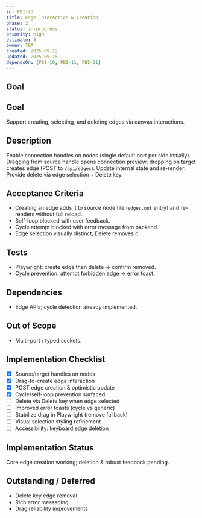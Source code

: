 ```yaml
---
id: PBI-23
title: Edge Interaction & Creation
phase: 2
status: in-progress
priority: high
estimate: 5
owner: TBA
created: 2025-09-12
updated: 2025-09-15
dependsOn: [PBI-10, PBI-11, PBI-21]
---
```


## Goal

Goal
----
Support creating, selecting, and deleting edges via canvas interactions.

Description
-----------
Enable connection handles on nodes (single default port per side initially). Dragging from source handle opens connection preview; dropping on target creates edge (POST to `/api/edges`). Update internal state and re-render. Provide delete via edge selection + Delete key.

Acceptance Criteria
-------------------
- Creating an edge adds it to source node file (`edges.out` entry) and re-renders without full reload.
- Self-loop blocked with user feedback.
- Cycle attempt blocked with error message from backend.
- Edge selection visually distinct; Delete removes it.

Tests
-----
- Playwright: create edge then delete → confirm removed.
- Cycle prevention: attempt forbidden edge → error toast.

Dependencies
------------
- Edge APIs; cycle detection already implemented.

Out of Scope
------------
- Multi-port / typed sockets.

## Implementation Checklist
- [x] Source/target handles on nodes
- [x] Drag-to-create edge interaction
- [x] POST edge creation & optimistic update
- [x] Cycle/self-loop prevention surfaced
- [ ] Delete via Delete key when edge selected
- [ ] Improved error toasts (cycle vs generic)
- [ ] Stabilize drag in Playwright (remove fallback)
- [ ] Visual selection styling refinement
- [ ] Accessibility: keyboard edge deletion

## Implementation Status
Core edge creation working; deletion & robust feedback pending.

## Outstanding / Deferred
- Delete key edge removal
- Rich error messaging
- Drag reliability improvements
